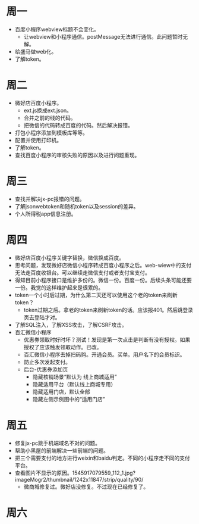 # 周一
* 百度小程序webview标题不会变化。
    - 让webview和小程序通信。postMessage无法进行通信。此问题暂时无解。
* 给盛马做web化。
* 了解token。

# 周二
* 微好店百度小程序。
    - ext.js换成ext.json。
    - 合并之前的线的代码。
    - 把微信的代码转成百度的代码。然后解决报错。
* 打包小程序添加到模板库等等。
* 配置并使用打印机。
* 了解token。
* 查找百度小程序的审核失败的原因以及进行问题重现。

# 周三
* 查找并解决jx-pc报错的问题。
* 了解jsonwebtoken和随机token以及session的差异。
* 个人所得税app信息注册。

# 周四
* 微好店百度小程序关键字替换，微信换成百度。
* 思考问题，发现微好店微信小程序转成百度小程序之后。web-wiew中的支付无法走百度收银台。可以继续走微信支付或者支付宝支付。
* 得知目前小程序接口是维护多份的。微信一份。百度一份。后续头条可能还要一份。我觉的这样维护起来是很累的。
* token一个小时后过期，为什么第二天还可以使用这个老的token来刷新token？
    - token过期之后。拿老的token来刷新token的话。应该报401。然后跳登录页去登陆才对。
* 了解SQL注入，了解XSS攻击，了解CSRF攻击。
* 百汇微信小程序
    - 优惠券领取时好时坏？测试！发现是第一次点击是判断有没有授权。如果授权了应该触发领取动作。已改。
    - 百汇微信小程序去掉扫码购。开通会员。买单。用户名下的会员标识。
    - 防止多次发起支付。
    - 后台-优惠券添加页
        - 隐藏核销场景“默认为 线上商城适用”
        - 隐藏适用平台（默认线上商城专用）
        - 隐藏适用门店，默认全部
        - 隐藏左侧示例图中的“适用门店”

# 周五
* 修复jx-pc跳手机端域名不对的问题。
* 帮助小黑屋的前端解决一些前端的问题。
* 把三个需要支付的地方进行weixin和baidu判定。不同的小程序走不同的支付平台。
* 查看图片不显示的原因。1545917079559_112_1.jpg?imageMogr2/thumbnail/1242x11847/strip/quality/90/
    - 微商城修复过。微好店没修复。不过现在已经修复了。

# 周六

